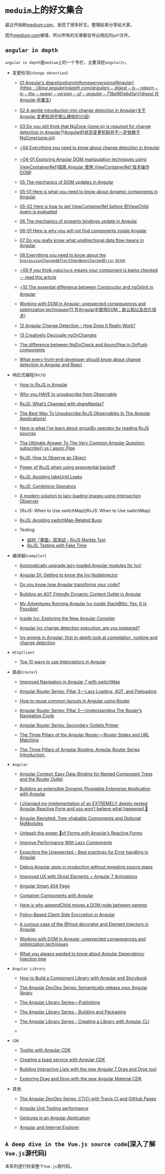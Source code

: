# `meduim`上的好文集合
最近开始刷[medium.com](www.meduim.com)，发现了很多好文。整理起来分享给大家。

因为[medium.com](www.meduim.com)被墙，所以所有的文章都会导出相应的`pdf`文件。

## `angular in depth`
`angular in depth`是`medium`上的一个专栏，主要深挖`angular2+`。

- 变更检测(`change detection`)
    - [01 Angular’s $digest is reborn in the newer version of Angular](https://blog.angularindepth.com/angulars-digest-is-reborn-in-the-newer-version-of-angular-718a961ebd3e) ([$digest 在 Angular 中重生](https://zhuanlan.zhihu.com/p/51678868))
    
    - [02 A gentle introduction into change detection in Angular](https://blog.angularindepth.com/a-gentle-introduction-into-change-detection-in-angular-33f9ffff6f10)([关于 Angular 变更检测不那么硬核的介绍](https://zhuanlan.zhihu.com/p/51935121))
    
    - [03 Do you still think that NgZone (zone.js) is required for change detection in Angular?](https://blog.angularindepth.com/do-you-still-think-that-ngzone-zone-js-is-required-for-change-detection-in-angular-16f7a575afef)([Angular的状态变更机制并不一定依赖于NgZone(zone.js)](https://zhuanlan.zhihu.com/p/52413651))
    
    - [⭐04 Everything you need to know about change detection in Angular](https://blog.angularindepth.com/everything-you-need-to-know-about-change-detection-in-angular-8006c51d206f)
    
    - [⭐04-01 Exploring Angular DOM manipulation techniques using ViewContainerRef](https://blog.angularindepth.com/exploring-angular-dom-abstractions-80b3ebcfc02)([探索 Angular 使用 ViewContainerRef 技术操作 DOM](https://zhuanlan.zhihu.com/p/56224354))
    
    - [05 The mechanics of DOM updates in Angular](https://blog.angularindepth.com/the-mechanics-of-dom-updates-in-angular-3b2970d5c03d)
    
    - [05-01 Here is what you need to know about dynamic components in Angular](https://blog.angularindepth.com/here-is-what-you-need-to-know-about-dynamic-components-in-angular-ac1e96167f9e)
    
    - [05-02 Here is how to get ViewContainerRef before @ViewChild query is evaluated](https://blog.angularindepth.com/here-is-how-to-get-viewcontainerref-before-viewchild-query-is-evaluated-f649e51315fb)
    
    - [06 The mechanics of property bindings update in Angular](https://blog.angularindepth.com/the-mechanics-of-property-bindings-update-in-angular-39c0812bc4ce)
    
    - [06-01 Here is why you will not find components inside Angular](https://blog.angularindepth.com/here-is-why-you-will-not-find-components-inside-angular-bdaf204d955c)
    
    - [07 Do you really know what unidirectional data flow means in Angular](https://blog.angularindepth.com/do-you-really-know-what-unidirectional-data-flow-means-in-angular-a6f55cefdc63)
    
    - [08 Everything you need to know about the `ExpressionChangedAfterItHasBeenCheckedError` error](https://blog.angularindepth.com/everything-you-need-to-know-about-the-expressionchangedafterithasbeencheckederror-error-e3fd9ce7dbb4)
    
    - [⭐09 If you think `ngDoCheck` means your component is being checked -- read this article](https://blog.angularindepth.com/if-you-think-ngdocheck-means-your-component-is-being-checked-read-this-article-36ce63a3f3e5)
    
    - [⭐10 The essential difference between Constructor and ngOnInit in Angular](https://blog.angularindepth.com/the-essential-difference-between-constructor-and-ngoninit-in-angular-c9930c209a42)
    
    - [Working with DOM in Angular: unexpected consequences and optimization techniques](https://blog.angularindepth.com/working-with-dom-in-angular-unexpected-consequences-and-optimization-techniques-682ac09f6866)([11 在Angular中使用DOM：新认知以及优化技术](https://zhuanlan.zhihu.com/p/56224620))
    
    - [12 Angular Change Detection - How Does It Really Work?](https://blog.angular-university.io/how-does-angular-2-change-detection-really-work/)
    
    - [13 Creatively Decouple ngOnChanges](https://blog.angularindepth.com/creatively-decouple-ngonchanges-fab95395cc6e)
    
    - [The difference between NgDoCheck and AsyncPipe in OnPush components](https://blog.angularindepth.com/the-difference-between-ngdocheck-and-asyncpipe-in-onpush-components-4918ec4b29d4)

    - [What every front-end developer should know about change detection in Angular and React](https://blog.angularindepth.com/what-every-front-end-developer-should-know-about-change-detection-in-angular-and-react-508f83f58c6a)
    
- 响应式编程(`RXJS`)
    - [How to RxJS in Angular](https://blog.angularindepth.com/how-to-rxjs-in-angular-1037908e82a5) 

    - [Why you HAVE to unsubscribe from Observable](https://blog.angularindepth.com/why-you-have-to-unsubscribe-from-observable-92502d5639d0)

    - [RxJS: What’s Changed with shareReplay?](https://blog.angularindepth.com/rxjs-whats-changed-with-sharereplay-65c098843e95)
    
    - [The Best Way To Unsubscribe RxJS Observables In The Angular Applications!](https://blog.angularindepth.com/the-best-way-to-unsubscribe-rxjs-observable-in-the-angular-applications-d8f9aa42f6a0)
    
    - [Here is what I’ve learn about groupBy operator by reading RxJS sources](https://blog.angularindepth.com/those-hidden-gotchas-within-rxjs-7d5c57406041)
    
    - [The Ultimate Answer To The Very Common Angular Question: subscribe() vs | async Pipe](https://blog.angularindepth.com/angular-question-rxjs-subscribe-vs-async-pipe-in-component-templates-c956c8c0c794)
    
    - [RxJS: How to Observe an Object](https://blog.angularindepth.com/rxjs-how-to-observe-an-object-20c47cf51571)
    
    - [Power of RxJS when using exponential backoff](https://blog.angularindepth.com/power-of-rxjs-when-using-exponential-backoff-a4b8bde276b0)
    
    - [RxJS: Avoiding takeUntil Leaks](https://blog.angularindepth.com/rxjs-avoiding-takeuntil-leaks-fb5182d047ef)
    
    - [RxJS: Combining Operators](https://blog.angularindepth.com/rxjs-combining-operators-397bad0628d0)
    
    - [A modern solution to lazy loading images using Intersection Observer](https://blog.angularindepth.com/a-modern-solution-to-lazy-loading-using-intersection-observer-9280c149bbc)
    
    - [RxJS: When to Use switchMap](RxJS: When to Use switchMap)
    
    - [RxJS: Avoiding switchMap-Related Bugs](https://blog.angularindepth.com/switchmap-bugs-b6de69155524)
    
    - Testing
        - [如何「畫圖」寫測試 - RxJS Marble Test](https://blog.jerry-hong.com/speaking/rxjs-marble-testing/)
        - [RxJS: Testing with Fake Time](https://blog.angularindepth.com/rxjs-testing-with-fake-time-94114271eed2)

- 编译器(`compiler`)
    - [Automatically upgrade lazy-loaded Angular modules for Ivy!](https://blog.angularindepth.com/automatically-upgrade-lazy-loaded-angular-modules-for-ivy-e760872e6084)

    - [Angular DI: Getting to know the Ivy NodeInjector](https://blog.angularindepth.com/angular-di-getting-to-know-the-ivy-nodeinjector-33b815642a8e)
    
    - [Do you know how Angular transforms your code?](https://blog.angularindepth.com/do-you-know-how-angular-transforms-your-code-7943b9d32829)
    
    - [Building an AOT Friendly Dynamic Content Outlet in Angular](https://blog.angularindepth.com/building-an-aot-friendly-dynamic-content-outlet-in-angular-59c1a96171a)
    
    - [My Adventures Running Angular Ivy inside StackBlitz: Yes, It Is Possible!](https://blog.angularindepth.com/my-adventures-running-angular-ivy-inside-stackblitz-yes-it-is-possible-f4984fafd7d4)
    
    - [Inside Ivy: Exploring the New Angular Compiler](https://blog.angularindepth.com/inside-ivy-exploring-the-new-angular-compiler-ebf85141cee1)
    
    - [Angular Ivy change detection execution: are you prepared?](https://blog.angularindepth.com/angular-ivy-change-detection-execution-are-you-prepared-ab68d4231f2c)
    
    - [Ivy engine in Angular: first in-depth look at compilation, runtime and change detection](https://blog.angularindepth.com/ivy-engine-in-angular-first-in-depth-look-at-compilation-runtime-and-change-detection-876751edd9fd)

- `HttpClient`
    - [Top 10 ways to use Interceptors in Angular](https://blog.angularindepth.com/top-10-ways-to-use-interceptors-in-angular-db450f8a62d6)

- 路由(`router`)
    - [Improved Navigation in Angular 7 with switchMap](https://blog.angularindepth.com/new-in-angular-7-better-navigations-79267db452c0) 

    - [Angular Router Series: Pillar 3 — Lazy Loading, AOT, and Preloading](https://blog.angularindepth.com/angular-router-series-pillar-3-lazy-loading-aot-and-preloading-a23a046c51f0)
    
    - [How to reuse common layouts in Angular using Router](https://blog.angularindepth.com/angular-routing-reusing-common-layout-for-pages-from-different-modules-440a23f86b57)
    
    - [Angular Router Series: Pillar 2 — Understanding The Router’s Navigation Cycle](https://blog.angularindepth.com/angular-router-series-pillar-2-navigation-d050286bf4fa)
    
    - [Angular Router Series: Secondary Outlets Primer](https://blog.angularindepth.com/angular-router-series-secondary-outlets-primer-139206595e2)
    
    - [The Three Pillars of the Angular Router — Router States and URL Matching](https://blog.angularindepth.com/angular-routing-series-pillar-1-router-states-and-url-matching-12520e62d0fc)
    
    - [The Three Pillars of Angular Routing. Angular Router Series Introduction.](https://blog.angularindepth.com/the-three-pillars-of-angular-routing-angular-router-series-introduction-fb34e4e8758e)
    
    
- `Angular`
    - [Angular Context: Easy Data-Binding for Nested Component Trees and the Router Outlet](https://blog.angularindepth.com/angular-context-easy-data-binding-for-nested-component-trees-and-the-router-outlet-a977efacd48)

    - [Building an extensible Dynamic Pluggable Enterprise Application with Angular](https://blog.angularindepth.com/building-extensible-dynamic-pluggable-enterprise-application-with-angular-aed8979faba5)

    - [I changed my implementation of an EXTREMELY deeply nested Angular Reactive Form and you won’t believe what happened 🤯](https://blog.angularindepth.com/how-i-increased-the-performance-of-an-extremely-deeply-nested-angular-reactive-form-by-380-c1b18ea668db)

    - [Angular Revisited: Tree-shakable Components and Optional NgModules](https://blog.angularindepth.com/angular-revisited-tree-shakable-components-and-optional-ngmodules-329a4629276d)
    
    - [Unleash the power 💪of Forms with Angular’s Reactive Forms](https://blog.angularindepth.com/unleash-the-power-of-forms-with-angulars-reactive-forms-d6be5918f408)
    
    - [Improve Performance With Lazy Components](https://blog.angularindepth.com/improve-performance-with-lazy-components-f3c5ff4597d2)
    
    - [Expecting the Unexpected - Best practices for Error handling in Angular](https://blog.angularindepth.com/expecting-the-unexpected-best-practices-for-error-handling-in-angular-21c3662ef9e4)
    
    - [Debug Angular apps in production without revealing source maps](https://blog.angularindepth.com/debug-angular-apps-in-production-without-revealing-source-maps-ab4a235edd85)
    
    - [Improved UX with Ghost Elements + Angular 7 Animations](https://blog.angularindepth.com/https-medium-com-thomasburleson-animated-ghosts-bfc045a51fba)
    
    - [Angular Smart 404 Page](https://blog.angularindepth.com/angular-smart-404-page-85a45b109fd8)
    
    - [Container Components with Angular](https://blog.angularindepth.com/container-components-with-angular-11e4200f8df)
    
    - [Here is why appendChild moves a DOM node between parents](https://blog.angularindepth.com/here-is-why-appendchild-moves-a-dom-node-instead-of-cloning-it-f8ef7a31735c)
    
    - [Policy-Based Client-Side Encryption in Angular](https://blog.angularindepth.com/policy-based-client-side-encryption-in-angular-b47068b26d50)
    
    - [A curious case of the @Host decorator and Element Injectors in Angular](https://blog.angularindepth.com/a-curios-case-of-the-host-decorator-and-element-injectors-in-angular-582562abcf0a)
    
    - [Working with DOM in Angular: unexpected consequences and optimization techniques](https://blog.angularindepth.com/working-with-dom-in-angular-unexpected-consequences-and-optimization-techniques-682ac09f6866)
    
    - [What you always wanted to know about Angular Dependency Injection tree](https://blog.angularindepth.com/angular-dependency-injection-and-tree-shakeable-tokens-4588a8f70d5d)
    
- `Angular Library`
    - [How to Build a Component Library with Angular and Storybook](https://blog.angularindepth.com/how-to-build-a-component-library-with-angular-and-storybook-718278ab976)

    - [The Angular DevOps Series: Semantically release your Angular library](https://blog.angularindepth.com/the-angular-devops-series-semantically-release-your-angular-library-7d78afb4c845)
    
    - [The Angular Library Series — Publishing](https://blog.angularindepth.com/the-angular-library-series-publishing-ce24bb673275)
    
    - [The Angular Library Series - Building and Packaging](https://blog.angularindepth.com/creating-a-library-in-angular-6-part-2-6e2bc1e14121)
    
    - [The Angular Library Series - Creating a Library with Angular CLI](https://blog.angularindepth.com/creating-a-library-in-angular-6-87799552e7e5)
    
    - 
- `CDK`
    - [Tooltip with Angular CDK](https://blog.angularindepth.com/building-tooltips-for-angular-3cdaac16d138)
    
    - [Creating a toast service with Angular CDK](https://blog.angularindepth.com/creating-a-toast-service-with-angular-cdk-a0d35fd8cc12)
    
    - [Building Interactive Lists with the new Angular 7 Drag and Drop tool](https://blog.angularindepth.com/building-interactive-lists-with-the-new-angular-7-drag-and-drop-tool-5f2402f8cb27)
    
    - [Exploring Drag and Drop with the new Angular Material CDK](https://blog.angularindepth.com/exploring-drag-and-drop-with-the-angular-material-cdk-2e0237857290)
    
    
- 其他
    - [The Angular DevOps Series: CT/CI with Travis CI and GitHub Pages](https://blog.angularindepth.com/the-angular-devops-series-ct-ci-with-travis-ci-and-github-pages-3c02664f078)
    
    - [Angular Unit Testing performance](https://blog.angularindepth.com/angular-unit-testing-performance-34363b7345ba)
    
    - [Gestures in an Angular Application](https://blog.angularindepth.com/gestures-in-an-angular-application-dde71804c0d0)
    
    - [Angular and Internet Explorer](https://blog.angularindepth.com/angular-and-internet-explorer-5e59bb6fb4e9)
    
## `A deep dive in the Vue.js source code`(深入了解`Vue.js`源代码)
本系列逐行检查整个`Vue.js`源代码。
